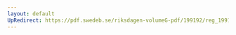 ```yaml
---
layout: default
UpRedirect: https://pdf.swedeb.se/riksdagen-volumeG-pdf/199192/reg_199192/reg_199192_0059.pdf
---
```

